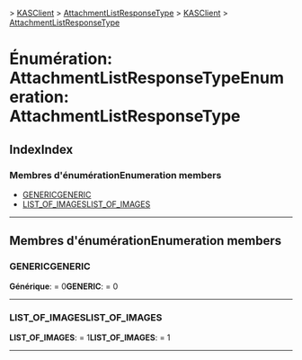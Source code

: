 <span data-ttu-id="2cc99-101">[](../README.md) > [KASClient](../modules/kasclient.md) > [AttachmentListResponseType](../enums/kasclient.attachmentlistresponsetype.md)</span><span class="sxs-lookup"><span data-stu-id="2cc99-101">[](../README.md) > [KASClient](../modules/kasclient.md) > [AttachmentListResponseType](../enums/kasclient.attachmentlistresponsetype.md)</span></span>

# <a name="enumeration-attachmentlistresponsetype"></a><span data-ttu-id="2cc99-102">Énumération: AttachmentListResponseType</span><span class="sxs-lookup"><span data-stu-id="2cc99-102">Enumeration: AttachmentListResponseType</span></span>

## <a name="index"></a><span data-ttu-id="2cc99-103">Index</span><span class="sxs-lookup"><span data-stu-id="2cc99-103">Index</span></span>

### <a name="enumeration-members"></a><span data-ttu-id="2cc99-104">Membres d'énumération</span><span class="sxs-lookup"><span data-stu-id="2cc99-104">Enumeration members</span></span>

* [<span data-ttu-id="2cc99-105">GENERIC</span><span class="sxs-lookup"><span data-stu-id="2cc99-105">GENERIC</span></span>](kasclient.attachmentlistresponsetype.md#generic)
* [<span data-ttu-id="2cc99-106">LIST_OF_IMAGES</span><span class="sxs-lookup"><span data-stu-id="2cc99-106">LIST_OF_IMAGES</span></span>](kasclient.attachmentlistresponsetype.md#list_of_images)

---

## <a name="enumeration-members"></a><span data-ttu-id="2cc99-107">Membres d'énumération</span><span class="sxs-lookup"><span data-stu-id="2cc99-107">Enumeration members</span></span>

<a id="generic"></a>

###  <a name="generic"></a><span data-ttu-id="2cc99-108">GENERIC</span><span class="sxs-lookup"><span data-stu-id="2cc99-108">GENERIC</span></span>

<span data-ttu-id="2cc99-109">**Générique**: = 0</span><span class="sxs-lookup"><span data-stu-id="2cc99-109">**GENERIC**:  = 0</span></span>

___

<a id="list_of_images"></a>

###  <a name="listofimages"></a><span data-ttu-id="2cc99-110">LIST_OF_IMAGES</span><span class="sxs-lookup"><span data-stu-id="2cc99-110">LIST_OF_IMAGES</span></span>

<span data-ttu-id="2cc99-111">**LIST_OF_IMAGES**: = 1</span><span class="sxs-lookup"><span data-stu-id="2cc99-111">**LIST_OF_IMAGES**:  = 1</span></span>

___

